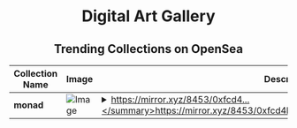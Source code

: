 <div align="center">

# Digital Art Gallery

## Trending Collections on OpenSea

| Collection Name                       | Image                                                                                     | Description                       | OpenSea Link                                                                                          |
|---------------------------------------|-------------------------------------------------------------------------------------------|-----------------------------------|--------------------------------------------------------------------------------------------------------|
| **monad** | ![Image](https://i.seadn.io/s/raw/files/a20646478003b4022fea9d983f55852f.png?w=500&auto=format?w=200&auto=format) | <details><summary>https://mirror.xyz/8453/0xfcd4...</summary>https://mirror.xyz/8453/0xfcd4b69992b1ca185dc0fb0e01944afff77b4b9d</details> | <details><summary>Link</summary>[monad](https://opensea.io/collection/monad-139)</details> |

</div>